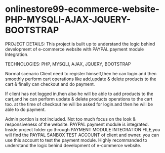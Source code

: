 # onlinestore99-ecommerce-website-PHP-MYSQLI-AJAX-JQUERY-BOOTSTRAP
PROJECT DETAILS:
This project is built up to understand the logic behind development of e-commerce website with PAYPAL payment module Integration.

TECHNOLOGIES:
PHP, MYSQLI, AJAX, JQUERY, BOOTSTRAP

Normal scenario Client need to register himself,then he can login and then smoothly perform 
cart operations like add,update & delete products to the cart & finally can checkout and do payment.

If client has not logged in,then also he will be able to add products to the cart,and he can perform update & delete products operations to the cart too.
at the time of checkout he will be asked for login.and then he will be able to do payment.
 
Admin portion is not included.
Not too much focus on the look & responsiveness of the website.
PAYPAL payment module is integrated.
Inside project folder go through PAYMENT MODULE INTEGRATION FILE,you will find the PAYPAL SANBOX TEST ACCOUNT of client and owner.
you can use this account to test the payment module.
Highly recommanded to understand the logic behind development of e-commerce website.





